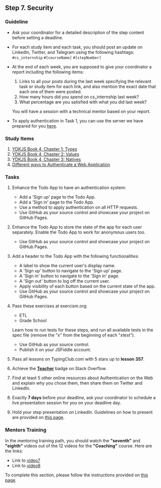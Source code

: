 ## Step 7. Security

### Guideline

- Ask your coordinator for a detailed description of the step content before setting a deadline.

- For each study item and each task, you should post an update on LinkedIn, Twitter, and Telegram using the following hashtags:
`#cs_internship`
`#[courseName]`
`#[stepNumber]`

- At the end of each week, you are supposed to give your coordinator a report including the following items:
  1. Links to all your posts during the last week specifying the relevant task or study item for each link, and also mention the exact date that each one of them were posted.
  2. How many hours did you spend on cs_internship last week?
  3. What percentage are you satisfied with what you did last week?
  
  You will have a session with a technical mentor based on your report.

<!-- TODO change the numbers -->

- To apply authentication in Task 1, you can use the server we have prepared for you [here](https://github.com/cs-internship/cs-internship-spec/blob/master/courses/web/servers/step7/server-step-7.rar).

### Study Items <!-- omit in toc -->

1. [YDKJS Book 4, Chapter 1: Types](https://github.com/getify/You-Dont-Know-JS/blob/1st-ed/types%20%26%20grammar/ch1.md)
2. [YDKJS Book 4, Chapter 2: Values](https://github.com/getify/You-Dont-Know-JS/blob/1st-ed/types%20%26%20grammar/ch2.md)
3. [YDKJS Book 4, Chapter 3: Natives](https://github.com/getify/You-Dont-Know-JS/blob/1st-ed/types%20%26%20grammar/ch3.md)
4. [Different ways to Authenticate a Web Application](https://medium.com/@vivekmadurai/different-ways-to-authenticate-a-web-application-e8f3875c254a)

### Tasks <!-- omit in toc -->

1. Enhance the Todo App to have an authentication system:

   - Add a 'Sign up' page to the Todo App.
   - Add a 'Sign in' page to the Todo App.
   - Use a method to apply authentication on all HTTP requests.
   - Use GitHub as your source control and showcase your project on GitHub Pages.

2. Enhance the Todo App to store the state of the app for each user separately. Enable the Todo App to work for anonymous users too.

   - Use GitHub as your source control and showcase your project on GitHub Pages.

3. Add a header to the Todo App with the following functionalities:

   - A label to show the current user's display name.
   - A 'Sign up' button to navigate to the 'Sign up' page.
   - A 'Sign in' button to navigate to the 'Sign in' page.
   - A 'Sign out' button to log off the current user.
   - Apply visibility of each button based on the current state of the app.
   - Use GitHub as your source control and showcase your project on GitHub Pages.

4. Pass these exercises at exercism.org:

   - ETL
   - Grade School

   Learn how to run tests for these steps, and run all available tests in the spec file (remove the "x" from the beginning of each "xtest").

   - Use GitHub as your source control.
   - Publish it on your JSFiddle account.

5. Pass all lessons on TypingClub.com with 5 stars up to **lesson 357**.

6. Achieve the [**Teacher**](https://stackoverflow.com/help/badges/1/teacher) badge on Stack Overflow.

7. Find at least 5 other online resources about Authentication on the Web and explain why you chose them, then share them on Twitter and LinkedIn.

8. Exactly **7 days** before your deadline, ask your coordinator to schedule a live presentation session for you on your deadline day.

9. Hold your step presentation on LinkedIn. Guidelines on how to present are provided on [this page](https://github.com/cs-internship/cs-internship-spec/blob/master/courses/presentation-guidelines.md).

### Mentors Training

In the mentoring training path, you should watch the **"seventh"** and **"eighth"** videos out of the 12 videos for the **"Coaching"** course. Here are the links:

- Link to [video7](https://drive.google.com/drive/folders/16fch6aIfZL1laupMDYruy3HjmxV8WA-p)
- Link to [video8](https://drive.google.com/drive/folders/1REyXmFfCWTDpCrsbNoJojHjH9ZQEXzqx)

To complete this section, please follow the instructions provided on [this page](https://github.com/cs-internship/cs-internship-spec/blob/master/courses/mentoring-workshops-instruction.md).
 